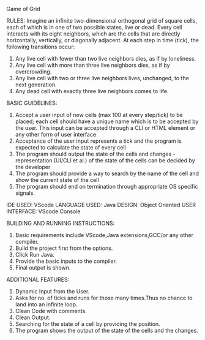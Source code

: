 Game of Grid

RULES:
Imagine an infinite two-dimensional orthogonal grid of square cells, each of which is in one of two possible states, live or dead. Every cell interacts with its eight neighbors, which are the cells that are directly horizontally, vertically, or diagonally adjacent. 
At each step in time (tick), the following transitions occur: 
1. Any live cell with fewer than two live neighbors dies, as if by loneliness. 
2. Any live cell with more than three live neighbors dies, as if by overcrowding. 
3. Any live cell with two or three live neighbors lives, unchanged, to the next generation. 
4. Any dead cell with exactly three live neighbors comes to life. 

BASIC GUIDELINES:
1.	Accept a user input of new cells (max 100 at every step/tick) to be placed; each cell should have a unique name which is to be accepted by the user. This input can be accepted through a CLI or HTML element or any other form of user interface
2.	 Acceptance of the user input represents a tick and the program is expected to calculate the state of every cell 
3.	The program should output the state of the cells and changes - representation (UI/CLI et al.) of the state of the cells can be decided by the developer 
4.	The program should provide a way to search by the name of the cell and show the current state of the cell 
5.	The program should end on termination through appropriate OS specific signals.

IDE USED: VScode
LANGUAGE USED: Java
DESIGN: Object Oriented
USER INTERFACE: VScode Console

BUILDING AND RUNNING INSTRUCTIONS:
1.	Basic requirements include VScode,Java extensions,GCC/or any other compiler.
2.	Build the project first from the options.
3.	Click Run Java.
4.	Provide the basic inputs to the compiler.
5.	Final output is shown.

ADDITIONAL FEATURES:
1.	Dynamic Input from the User.
2.	Asks for no. of ticks and runs for those many times.Thus no chance to land into an infinite loop.
3.	Clean Code with comments.
4.	Clean Output.
5.	Searching for the state of a cell by providing the position.
6.	The program shows the output of the state of the cells and the changes.
